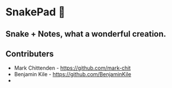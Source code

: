 # SnakePad 🐍

## Snake + Notes, what a wonderful creation.

## Contributers
- Mark Chittenden - https://github.com/mark-chit
- Benjamin Kile - https://github.com/BenjaminKile
-

